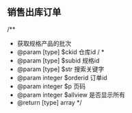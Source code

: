 ## 销售出库订单

/**
 * 获取规格产品的批次
 * @param  [type]  $ckid  仓库id  / *
 * @param  [type]  $subid 规格id
 * @param  [type]  $str   搜索关键字
 * @param  integer $orderid     订单id
 * @param  integer $p     页码
 * @param  integer $allview     是否显示所有
 * @return [type]         array
 */   